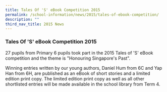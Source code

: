 ```yaml
---
title: Tales Of 'S' eBook Competition 2015
permalink: /school-information/news/2015/tales-of-ebook-competition/
description: ""
third_nav_title: 2015 News
---
```

### **Tales Of 'S' eBook Competition 2015**
27 pupils from Primary 6 pupils took part in the 2015 Tales of 'S' eBook competition and the theme is "Honouring Singapore's Past".    

Winning entries written by our young authors, Daniel Hum from 6C and Yap Han from 6H, are published as an eBook of short stories and a limited edition print copy. The limited edition print copy as well as all other shortlisted entries will be made available in the school library from Term 4.

